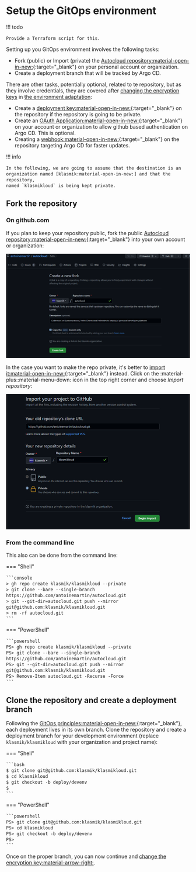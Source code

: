 <!-- markdownlint-disable MD014 -->

# Setup the GitOps environment

!!! todo

    Provide a Terraform script for this.

Setting up you GitOps environment involves the following tasks:

-   Fork (public) or Import (private) the [Autocloud
    repository:material-open-in-new:]{:target="\_blank"} on your personal
    account or organization.
-   Create a deployment branch that will be tracked by Argo CD.

There are other tasks, potentially optional, related to te repository, but as
they involve credentials, they are covered after
[changing the encryption keys](../3-change-encryption-key) in
[the environment adaptation](../4-environment-adaptation):

-   Create a
    [deployment key:material-open-in-new:](https://docs.github.com/en/developers/overview/managing-deploy-keys){:target="\_blank"}
    on the repository if the repository is going to be private.
-   Create an [OAuth Application:material-open-in-new:]{:target="\_blank"} on
    your account or organization to allow github based authentication on Argo
    CD. This is optional.
-   Creating a
    [webhook:material-open-in-new:](https://docs.github.com/en/developers/webhooks-and-events/webhooks/about-webhooks){:target="\_blank"}
    on the repository targeting Argo CD for faster updates.

!!! info

    In the following, we are going to assume that the destination is an
    organization named [klasmik:material-open-in-new:] and that the repository,
    named `klasmikloud` is being kept private.

## Fork the repository

### On github.com

If you plan to keep your repository public, fork the public [Autocloud
repository:material-open-in-new:]{:target="\_blank"} into your own account or
organization:

![fork Autocloud](../img/fork_autocloud.png)

In the case you want to make the repo private, it's better to
[import it:material-open-in-new:](https://github.com/new/import){:target="\_blank"}
instead. Click on the :material-plus::material-menu-down: icon in the top right
corner and choose _Import repository_:

![import Autocloud](../img/import_autocloud.png)

### From the command line

This also can be done from the command line:

=== "Shell"

    ```console
    > gh repo create klasmik/klasmikloud --private
    > git clone --bare --single-branch https://github.com/antoinemartin/autocloud.git
    > git --git-dir=autocloud.git push --mirror git@github.com:klasmik/klasmikloud.git
    > rm -rf autocloud.git
    ```

=== "PowerShell"

    ```powershell
    PS> gh repo create klasmik/klasmikloud --private
    PS> git clone --bare --single-branch https://github.com/antoinemartin/autocloud.git
    PS> git --git-dir=autocloud.git push --mirror git@github.com:klasmik/klasmikloud.git
    PS> Remove-Item autocloud.git -Recurse -Force
    ```

## Clone the repository and create a deployment branch

Following the
[GitOps principles:material-open-in-new:](https://github.com/open-gitops/documents/blob/main/PRINCIPLES.md){:target="\_blank"},
each deployment lives in its own branch. Clone the repository and create a
deployment branch for your development environment (replace
`klasmik/klasmikloud` with your organization and project name):

=== "Shell"

    ```bash
    $ git clone git@github.com:klasmik/klasmikloud.git
    $ cd klasmikloud
    $ git checkout -b deploy/devenv
    $
    ```

=== "PowerShell"

    ```powershell
    PS> git clone git@github.com:klasmik/klasmikloud.git
    PS> cd klasmikloud
    PS> git checkout -b deploy/devenv
    PS>
    ```

Once on the proper branch, you can now continue and
[change the encryption key:material-arrow-right:](../3-change-encryption-key).

<!-- prettier-ignore-start -->

[OAuth application:material-open-in-new:]: https://docs.github.com/en/developers/apps/building-oauth-apps/creating-an-oauth-app
[Autocloud repository:material-open-in-new:]: https://github.com/antoinemartin/autocloud.git
[klasmik:material-open-in-new:]: https://github.com/klasmik

<!-- prettier-ignore-end -->
